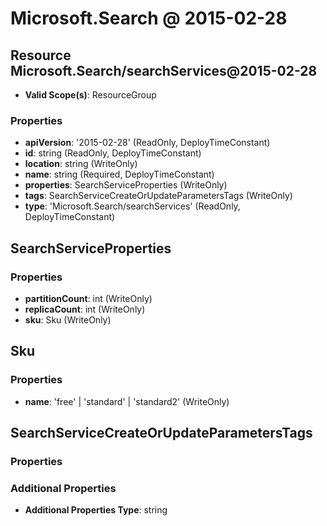 # Microsoft.Search @ 2015-02-28

## Resource Microsoft.Search/searchServices@2015-02-28
* **Valid Scope(s)**: ResourceGroup
### Properties
* **apiVersion**: '2015-02-28' (ReadOnly, DeployTimeConstant)
* **id**: string (ReadOnly, DeployTimeConstant)
* **location**: string (WriteOnly)
* **name**: string (Required, DeployTimeConstant)
* **properties**: SearchServiceProperties (WriteOnly)
* **tags**: SearchServiceCreateOrUpdateParametersTags (WriteOnly)
* **type**: 'Microsoft.Search/searchServices' (ReadOnly, DeployTimeConstant)

## SearchServiceProperties
### Properties
* **partitionCount**: int (WriteOnly)
* **replicaCount**: int (WriteOnly)
* **sku**: Sku (WriteOnly)

## Sku
### Properties
* **name**: 'free' | 'standard' | 'standard2' (WriteOnly)

## SearchServiceCreateOrUpdateParametersTags
### Properties
### Additional Properties
* **Additional Properties Type**: string

